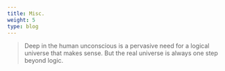 ```yaml
---
title: Misc.
weight: 5
type: blog
---
```


> Deep in the human unconscious is a pervasive need for a logical universe that makes sense. But the real universe is always one step beyond logic.
